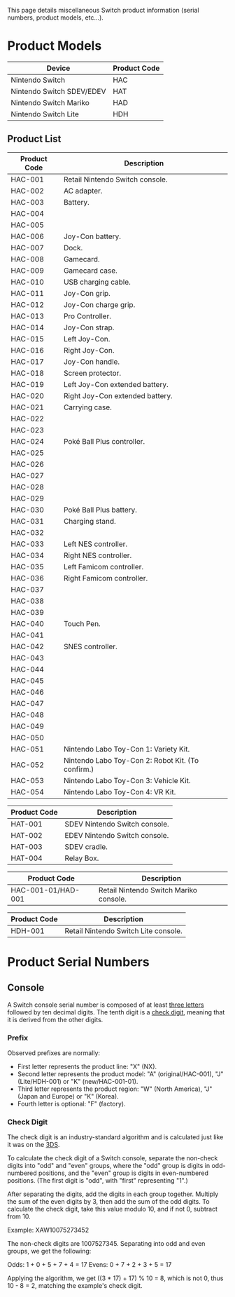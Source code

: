 This page details miscellaneous Switch product information (serial
numbers, product models, etc...).

# Product Models

| Device                    | Product Code |
| ------------------------- | ------------ |
| Nintendo Switch           | HAC          |
| Nintendo Switch SDEV/EDEV | HAT          |
| Nintendo Switch Mariko    | HAD          |
| Nintendo Switch Lite      | HDH          |

## Product List

| Product Code | Description                                       |
| ------------ | ------------------------------------------------- |
| HAC-001      | Retail Nintendo Switch console.                   |
| HAC-002      | AC adapter.                                       |
| HAC-003      | Battery.                                          |
| HAC-004      |                                                   |
| HAC-005      |                                                   |
| HAC-006      | Joy-Con battery.                                  |
| HAC-007      | Dock.                                             |
| HAC-008      | Gamecard.                                         |
| HAC-009      | Gamecard case.                                    |
| HAC-010      | USB charging cable.                               |
| HAC-011      | Joy-Con grip.                                     |
| HAC-012      | Joy-Con charge grip.                              |
| HAC-013      | Pro Controller.                                   |
| HAC-014      | Joy-Con strap.                                    |
| HAC-015      | Left Joy-Con.                                     |
| HAC-016      | Right Joy-Con.                                    |
| HAC-017      | Joy-Con handle.                                   |
| HAC-018      | Screen protector.                                 |
| HAC-019      | Left Joy-Con extended battery.                    |
| HAC-020      | Right Joy-Con extended battery.                   |
| HAC-021      | Carrying case.                                    |
| HAC-022      |                                                   |
| HAC-023      |                                                   |
| HAC-024      | Poké Ball Plus controller.                        |
| HAC-025      |                                                   |
| HAC-026      |                                                   |
| HAC-027      |                                                   |
| HAC-028      |                                                   |
| HAC-029      |                                                   |
| HAC-030      | Poké Ball Plus battery.                           |
| HAC-031      | Charging stand.                                   |
| HAC-032      |                                                   |
| HAC-033      | Left NES controller.                              |
| HAC-034      | Right NES controller.                             |
| HAC-035      | Left Famicom controller.                          |
| HAC-036      | Right Famicom controller.                         |
| HAC-037      |                                                   |
| HAC-038      |                                                   |
| HAC-039      |                                                   |
| HAC-040      | Touch Pen.                                        |
| HAC-041      |                                                   |
| HAC-042      | SNES controller.                                  |
| HAC-043      |                                                   |
| HAC-044      |                                                   |
| HAC-045      |                                                   |
| HAC-046      |                                                   |
| HAC-047      |                                                   |
| HAC-048      |                                                   |
| HAC-049      |                                                   |
| HAC-050      |                                                   |
| HAC-051      | Nintendo Labo Toy-Con 1: Variety Kit.             |
| HAC-052      | Nintendo Labo Toy-Con 2: Robot Kit. (To confirm.) |
| HAC-053      | Nintendo Labo Toy-Con 3: Vehicle Kit.             |
| HAC-054      | Nintendo Labo Toy-Con 4: VR Kit.                  |

| Product Code | Description                   |
| ------------ | ----------------------------- |
| HAT-001      | SDEV Nintendo Switch console. |
| HAT-002      | EDEV Nintendo Switch console. |
| HAT-003      | SDEV cradle.                  |
| HAT-004      | Relay Box.                    |

| Product Code       | Description                            |
| ------------------ | -------------------------------------- |
| HAC-001-01/HAD-001 | Retail Nintendo Switch Mariko console. |

| Product Code | Description                          |
| ------------ | ------------------------------------ |
| HDH-001      | Retail Nintendo Switch Lite console. |

# Product Serial Numbers

## Console

A Switch console serial number is composed of at least [three
letters](#Prefix "wikilink") followed by ten decimal digits. The tenth
digit is a [check digit](#Check_Digit "wikilink"), meaning that it is
derived from the other digits.

### Prefix

Observed prefixes are normally:

  - First letter represents the product line: "X" (NX).
  - Second letter represents the product model: "A" (original/HAC-001),
    "J" (Lite/HDH-001) or "K" (new/HAC-001-01).
  - Third letter represents the product region: "W" (North America), "J"
    (Japan and Europe) or "K" (Korea).
  - Fourth letter is optional: "F" (factory).

### Check Digit

The check digit is an industry-standard algorithm and is calculated just
like it was on the
[3DS](https://www.3dbrew.org/wiki/Serials#Console_Serial_Numbers).

To calculate the check digit of a Switch console, separate the non-check
digits into "odd" and "even" groups, where the "odd" group is digits in
odd-numbered positions, and the "even" group is digits in even-numbered
positions. (The first digit is "odd", with "first" representing "1".)

After separating the digits, add the digits in each group together.
Multiply the sum of the even digits by 3, then add the sum of the odd
digits. To calculate the check digit, take this value modulo 10, and if
not 0, subtract from 10.

Example: XAW10075273452

The non-check digits are 1007527345. Separating into odd and even
groups, we get the following:

Odds: 1 + 0 + 5 + 7 + 4 = 17 Evens: 0 + 7 + 2 + 3 + 5 = 17

Applying the algorithm, we get ((3 \* 17) + 17) % 10 = 8, which is not
0, thus 10 - 8 = 2, matching the example's check digit.
